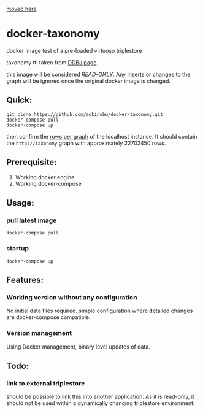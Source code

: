 [moved here](https://gitlab.com/aokinobu/docker-taxonomy)

# docker-taxonomy
docker image test of a pre-loaded virtuoso triplestore

taxonomy ttl taken from [DDBJ page](http://ddbj.nig.ac.jp/ontologies/).

this image will be considered *READ-ONLY*.  Any inserts or changes to the graph will be ignored once the original docker image is changed.

## Quick:
```
git clone https://github.com/aokinobu/docker-taxonomy.git
docker-compose pull
docker-compose up
```

then confirm the [rows per graph](http://localhost:8890/sparql?default-graph-uri=&query=SELECT+%3Fg+%28COUNT%28%3Fg%29+as+%3Fcount%29+WHERE+%7B+GRAPH+%3Fg+%7B%3Fs+%3Fp+%3Fo%7D%7D+GROUP+BY+%3Fg++ORDER+BY+%3Fg&format=text%2Fhtml&timeout=0&debug=on) of the localhost instance.  It should contain the ```http://taxonomy``` graph with approximately 22702450 rows.


## Prerequisite:

1. Working docker engine
2. Working docker-compose 

## Usage:
### pull latest image
```
docker-compose pull
```
### startup
```
docker-compose up
```

## Features:
### Working version without any configuration

No initial data files required.  simple configuration where detailed changes are docker-compose compatible.

### Version management

Using Docker management, binary level updates of data.

## Todo:
### link to external triplestore

should be possible to link this into another application.  As it is read-only, it should not be used within a dynamically changing triplestore environment.

